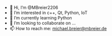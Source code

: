 - 👋 Hi, I’m @MBreier2206
- 👀 I’m interested in c++, Qt, Python, IoT
- 🌱 I’m currently learning Python
- 💞️ I’m looking to collaborate on ...
- 📫 How to reach me: michael.breier@mbreier.de

<!---
MBreier2206/MBreier2206 is a ✨ special ✨ repository because its `README.md` (this file) appears on your GitHub profile.
You can click the Preview link to take a look at your changes.
--->
